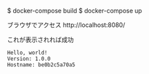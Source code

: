 
$ docker-compose build
$ docker-compose up

ブラウザでアクセス
http://localhost:8080/

これが表示されれば成功

```
Hello, world!
Version: 1.0.0
Hostname: be0b2c5a70a5
```
